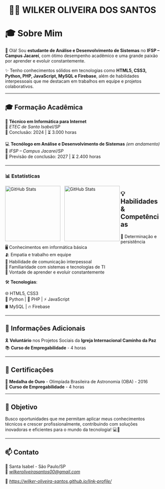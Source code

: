 <h1 align="center">
  👨‍💻 WILKER OLIVEIRA DOS SANTOS
</h1>


# 🎓 Sobre Mim

👋 Olá! Sou **estudante de Análise e Desenvolvimento de Sistemas** no **IFSP – Campus Jacareí**, com ótimo desempenho acadêmico e uma grande paixão por aprender e evoluir constantemente.

✨ Tenho conhecimentos sólidos em tecnologias como **HTML5, CSS3, Python, PHP, JavaScript, MySQL e Firebase**, além de habilidades interpessoais que me destacam em trabalhos em equipe e projetos colaborativos.

---

## 🎓 Formação Acadêmica

  🧠 **Técnico em Informática para Internet**  
  📍 *ETEC de Santa Isabel/SP*  
  📆 Conclusão: 2024 | ⏳ 3.000 horas

💻 **Tecnólogo em Análise e Desenvolvimento de Sistemas** *(em andamento)*  
  📍 *IFSP – Campus Jacareí/SP*  
  📆 Previsão de conclusão: 2027 | ⏳ 2.400 horas

---

### 📊 Estatísticas

<p>
  <img 
    align="left" 
    alt="GitHub Stats" 
    height="180" 
    style="padding-right: 10px;" 
    src="https://github-readme-stats.vercel.app/api?username=dieguinxz&show_icons=true&theme=tokyonight&include_all_commits=true&locale=pt-br" 
  />

<img 
      align="left" 
      alt="GitHub Stats" 
      height="180" 
      src="https://github-readme-stats.vercel.app/api/top-langs/?username=dieguinxz&theme=tokyonight&layout=compact&custom_title=Tecnologias&langs_count=9" 
  />



</p>

## 💡 Habilidades & Competências

  🧭 Determinação e persistência  
  🖥️ Conhecimentos em informática básica  
  🫂 Empatia e trabalho em equipe  
  💬 Habilidade de comunicação interpessoal  
  🧰 Familiaridade com sistemas e tecnologias de TI  
  📘 Vontade de aprender e evoluir constantemente  

🛠️ **Tecnologias**:

  🌐 HTML5, CSS3  
  🐍 Python | 🐘 PHP | ⚡ JavaScript  
  🛢️ MySQL | 🔥 Firebase

---

## 🤝 Informações Adicionais

  🎗️ **Voluntário** nos Projetos Sociais da **Igreja Internacional Caminho da Paz**  
  📚 **Curso de Empregabilidade** - 4 horas  

---

## 🏅 Certificações

  🥇 **Medalha de Ouro** - Olimpíada Brasileira de Astronomia (OBA) - 2016  
  📜 **Curso de Empregabilidade** - 4 horas  

---

## 🚀 Objetivo

Busco oportunidades que me permitam aplicar meus conhecimentos técnicos e crescer profissionalmente, contribuindo com soluções inovadoras e eficientes para o mundo da tecnologia! 💻🌟

---

## 📫 Contato

📍 Santa Isabel - São Paulo/SP  
  📧 *wilkeroliveirasantos00@gmail.com* 
  
  🔗 *https://wilker-oliveira-santos.github.io/link-profile/*



<!---
wilker-oliveira-santos/wilker-oliveira-santos is a ✨ special ✨ repository because its `README.md` (this file) appears on your GitHub profile.
You can click the Preview link to take a look at your changes.
--->
